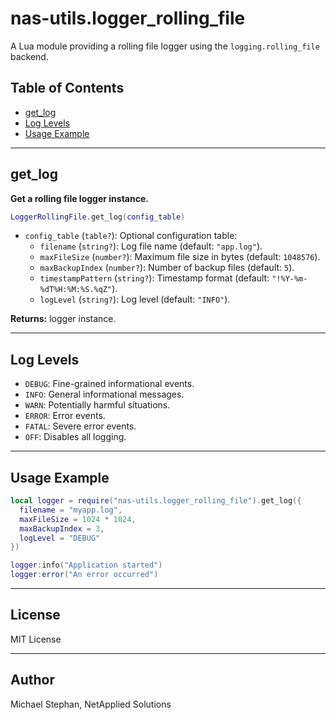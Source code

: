 # nas-utils.logger_rolling_file

A Lua module providing a rolling file logger using the `logging.rolling_file` backend.

## Table of Contents

- [get_log](#get_log)
- [Log Levels](#log-levels)
- [Usage Example](#usage-example)

---

## get_log

**Get a rolling file logger instance.**

```lua
LoggerRollingFile.get_log(config_table)
```

- `config_table` (`table?`): Optional configuration table:
  - `filename` (`string?`): Log file name (default: `"app.log"`).
  - `maxFileSize` (`number?`): Maximum file size in bytes (default: `1048576`).
  - `maxBackupIndex` (`number?`): Number of backup files (default: `5`).
  - `timestampPattern` (`string?`): Timestamp format (default: `"!%Y-%m-%dT%H:%M:%S.%qZ"`).
  - `logLevel` (`string?`): Log level (default: `"INFO"`).

**Returns:** logger instance.

---

## Log Levels

- `DEBUG`: Fine-grained informational events.
- `INFO`: General informational messages.
- `WARN`: Potentially harmful situations.
- `ERROR`: Error events.
- `FATAL`: Severe error events.
- `OFF`: Disables all logging.

---

## Usage Example

```lua
local logger = require("nas-utils.logger_rolling_file").get_log({
  filename = "myapp.log",
  maxFileSize = 1024 * 1024,
  maxBackupIndex = 3,
  logLevel = "DEBUG"
})

logger:info("Application started")
logger:error("An error occurred")
```

---

## License

MIT License

---

## Author

Michael Stephan, NetApplied Solutions
